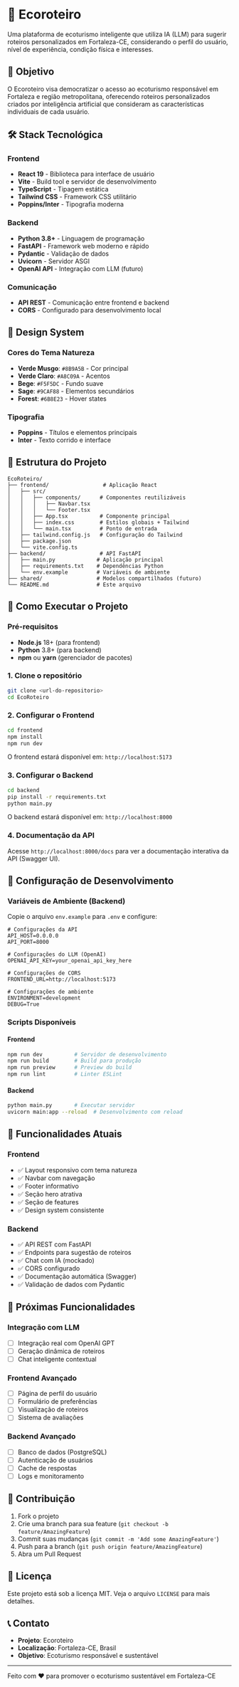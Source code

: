 # 🌿 Ecoroteiro

Uma plataforma de ecoturismo inteligente que utiliza IA (LLM) para sugerir roteiros personalizados em Fortaleza-CE, considerando o perfil do usuário, nível de experiência, condição física e interesses.

## 🎯 Objetivo

O Ecoroteiro visa democratizar o acesso ao ecoturismo responsável em Fortaleza e região metropolitana, oferecendo roteiros personalizados criados por inteligência artificial que consideram as características individuais de cada usuário.

## 🛠️ Stack Tecnológica

### Frontend
- **React 19** - Biblioteca para interface de usuário
- **Vite** - Build tool e servidor de desenvolvimento
- **TypeScript** - Tipagem estática
- **Tailwind CSS** - Framework CSS utilitário
- **Poppins/Inter** - Tipografia moderna

### Backend
- **Python 3.8+** - Linguagem de programação
- **FastAPI** - Framework web moderno e rápido
- **Pydantic** - Validação de dados
- **Uvicorn** - Servidor ASGI
- **OpenAI API** - Integração com LLM (futuro)

### Comunicação
- **API REST** - Comunicação entre frontend e backend
- **CORS** - Configurado para desenvolvimento local

## 🎨 Design System

### Cores do Tema Natureza
- **Verde Musgo**: `#8B9A5B` - Cor principal
- **Verde Claro**: `#A8C09A` - Acentos
- **Bege**: `#F5F5DC` - Fundo suave
- **Sage**: `#9CAF88` - Elementos secundários
- **Forest**: `#6B8E23` - Hover states

### Tipografia
- **Poppins** - Títulos e elementos principais
- **Inter** - Texto corrido e interface

## 📁 Estrutura do Projeto

```
EcoRoteiro/
├── frontend/                 # Aplicação React
│   ├── src/
│   │   ├── components/      # Componentes reutilizáveis
│   │   │   ├── Navbar.tsx
│   │   │   └── Footer.tsx
│   │   ├── App.tsx          # Componente principal
│   │   ├── index.css        # Estilos globais + Tailwind
│   │   └── main.tsx         # Ponto de entrada
│   ├── tailwind.config.js   # Configuração do Tailwind
│   ├── package.json
│   └── vite.config.ts
├── backend/                 # API FastAPI
│   ├── main.py             # Aplicação principal
│   ├── requirements.txt    # Dependências Python
│   └── env.example         # Variáveis de ambiente
├── shared/                 # Modelos compartilhados (futuro)
└── README.md               # Este arquivo
```

## 🚀 Como Executar o Projeto

### Pré-requisitos
- **Node.js** 18+ (para frontend)
- **Python** 3.8+ (para backend)
- **npm** ou **yarn** (gerenciador de pacotes)

### 1. Clone o repositório
```bash
git clone <url-do-repositorio>
cd EcoRoteiro
```

### 2. Configurar o Frontend
```bash
cd frontend
npm install
npm run dev
```
O frontend estará disponível em: `http://localhost:5173`

### 3. Configurar o Backend
```bash
cd backend
pip install -r requirements.txt
python main.py
```
O backend estará disponível em: `http://localhost:8000`

### 4. Documentação da API
Acesse `http://localhost:8000/docs` para ver a documentação interativa da API (Swagger UI).

## 🔧 Configuração de Desenvolvimento

### Variáveis de Ambiente (Backend)
Copie o arquivo `env.example` para `.env` e configure:

```env
# Configurações da API
API_HOST=0.0.0.0
API_PORT=8000

# Configurações do LLM (OpenAI)
OPENAI_API_KEY=your_openai_api_key_here

# Configurações de CORS
FRONTEND_URL=http://localhost:5173

# Configurações de ambiente
ENVIRONMENT=development
DEBUG=True
```

### Scripts Disponíveis

#### Frontend
```bash
npm run dev          # Servidor de desenvolvimento
npm run build        # Build para produção
npm run preview      # Preview do build
npm run lint         # Linter ESLint
```

#### Backend
```bash
python main.py       # Executar servidor
uvicorn main:app --reload  # Desenvolvimento com reload
```

## 🌟 Funcionalidades Atuais

### Frontend
- ✅ Layout responsivo com tema natureza
- ✅ Navbar com navegação
- ✅ Footer informativo
- ✅ Seção hero atrativa
- ✅ Seção de features
- ✅ Design system consistente

### Backend
- ✅ API REST com FastAPI
- ✅ Endpoints para sugestão de roteiros
- ✅ Chat com IA (mockado)
- ✅ CORS configurado
- ✅ Documentação automática (Swagger)
- ✅ Validação de dados com Pydantic

## 🚧 Próximas Funcionalidades

### Integração com LLM
- [ ] Integração real com OpenAI GPT
- [ ] Geração dinâmica de roteiros
- [ ] Chat inteligente contextual

### Frontend Avançado
- [ ] Página de perfil do usuário
- [ ] Formulário de preferências
- [ ] Visualização de roteiros
- [ ] Sistema de avaliações

### Backend Avançado
- [ ] Banco de dados (PostgreSQL)
- [ ] Autenticação de usuários
- [ ] Cache de respostas
- [ ] Logs e monitoramento

## 🤝 Contribuição

1. Fork o projeto
2. Crie uma branch para sua feature (`git checkout -b feature/AmazingFeature`)
3. Commit suas mudanças (`git commit -m 'Add some AmazingFeature'`)
4. Push para a branch (`git push origin feature/AmazingFeature`)
5. Abra um Pull Request

## 📄 Licença

Este projeto está sob a licença MIT. Veja o arquivo `LICENSE` para mais detalhes.

## 📞 Contato

- **Projeto**: Ecoroteiro
- **Localização**: Fortaleza-CE, Brasil
- **Objetivo**: Ecoturismo responsável e sustentável

---

Feito com ❤️ para promover o ecoturismo sustentável em Fortaleza-CE



